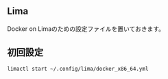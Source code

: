 ## Lima

Docker on Limaのための設定ファイルを置いておきます。

## 初回設定

```
limactl start ~/.config/lima/docker_x86_64.yml
```
